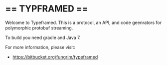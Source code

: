 == TYPFRAMED ==
===============

Welcome to Typeframed. This is a protocol, an API, and code geenrators 
for polymorphic protobuf streaming. 

To build you need gradle and Java 7. 

For more information, please visit: 

 * https://bitbucket.org/fungrim/typeframed